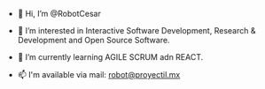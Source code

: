 - 👋 Hi, I’m @RobotCesar
- 👀 I’m interested in Interactive Software Development, Research & Development and Open Source Software.
- 🌱 I’m currently learning AGILE SCRUM adn REACT.

- 📫 I'm available via mail: robot@proyectil.mx

<!---
RobotCesar/RobotCesar is a ✨ special ✨ repository because its `README.md` (this file) appears on your GitHub profile.
You can click the Preview link to take a look at your changes.
--->

